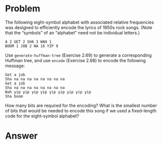 # Problem

The following eight-symbol alphabet with associated relative frequencies was designed to efficiently encode the lyrics of 1950s rock songs. (Note that the “symbols” of an “alphabet” need not be individual letters.)

```
A 2 GET 2 SHA 3 WAH 1
BOOM 1 JOB 2 NA 16 YIP 9
```

Use `generate-huffman-tree` (Exercise 2.69) to generate a corresponding Huffman tree, and use `encode` (Exercise 2.68) to encode the following message:

```
Get a job
Sha na na na na na na na na
Get a job
Sha na na na na na na na na
Wah yip yip yip yip yip yip yip yip yip
Sha boom
```

How many bits are required for the encoding? What is the smallest number of bits that would be needed to encode this song if we used a fixed-length code for the eight-symbol alphabet?

# Answer
